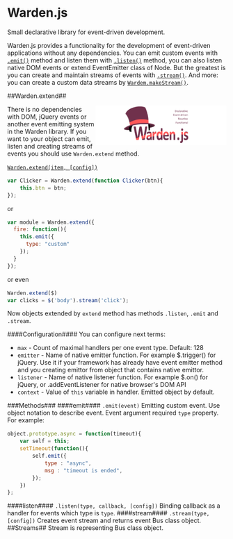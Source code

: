 Warden.js
=========

Small declarative library for event-driven development.

Warden.js provides a functionality for the development of event-driven applications without any dependencies. You can emit custom events with [`.emit()`](#emit) method and listen them with [`.listen()`](#listen) method, you can also listen native DOM events or extend EventEmitter class of Node. But the greatest is you can create and maintain streams of events with [`.stream()`](#stream). And more: you can create a custom data streams by [`Wardem.makeStream()`](#makeStream).

##Warden.extend##

<img src="https://raw.githubusercontent.com/zefirka/Warden.js/master/src/warden.png" align="right" width="301px" style='z-index: 32323; position: relative;'/>

There is no dependencies with DOM, jQuery events or another event emitting system in the Warden library. If you want to your object can emit, listen and creating streams of events you should use <code>Warden.extend</code> method.

[`Warden.extend(item, [config])`](https://github.com/zefirka/Warden.js/blob/master/docs/EmitterDocs.md)
```js
var Clicker = Warden.extend(function Clicker(btn){
	this.btn = btn;
});
```
or
```js
var module = Warden.extend({
  fire: function(){
    this.emit({
      type: "custom"
    });
  }
});
```
or even
```js
Warden.extend($)
var clicks = $('body').stream('click');
```
Now objects extended by `extend` method has methods `.listen`, `.emit` and `.stream`.

####Configuration####
You can configure next terms:
-  `max` - Count of maximal handlers per one event type. Default: 128
-  `emitter` - Name of native emitter function. For example $.trigger() for jQuery. Use it if your framework has already have event emitter method and you creating emittor from object that contains native emittor.
-  `listener` - Name of native listener function. For example $.on() for jQuery, or .addEventListener for native browser's DOM API
-  `context` - Value of `this` variable in handler. Emitted object by default.

###Methods###
####emit####
`.emit(event)`
Emitting custom event. Use object notation to describe event. Event argument required `type` property. For example:
```js
object.prototype.async = function(timeout){
	var self = this;
	setTimeout(function(){
		self.emit({
			type : "async",
			msg : "timeout is ended",
		});
	})	
};
```
####listen####
`.listen(type, callback, [config])`
Binding callback as a handler for events which type is `type`.
####stream####
`.stream(type, [config])`
Creates event stream and returns event Bus class object. 
##Streams##
Stream is representing Bus class object.